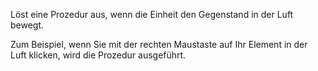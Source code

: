 Löst eine Prozedur aus, wenn die Einheit den Gegenstand in der Luft bewegt.

Zum Beispiel, wenn Sie mit der rechten Maustaste auf Ihr Element in der Luft klicken, wird die Prozedur ausgeführt.